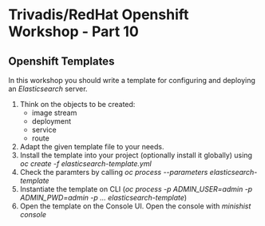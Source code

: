 # Trivadis/RedHat Openshift Workshop - Part 10

## Openshift Templates

In this workshop you should write a template for configuring and deploying an *Elasticsearch* server.

1. Think on the objects to be created:
   - image stream
   - deployment
   - service
   - route
2. Adapt the given template file to your needs.
3. Install the template into your project (optionally install it globally) using *oc create -f elasticsearch-template.yml*
4. Check the paramters by calling *oc process --parameters elasticsearch-template*
5. Instantiate the template on CLI (*oc process -p ADMIN_USER=admin -p ADMIN_PWD=admin -p ... elasticsearch-template*)
6. Open the template on the Console UI. Open the console with *minishist console*


